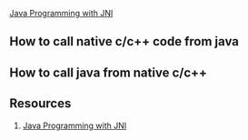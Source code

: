 [Java Programming with JNI](http://www.ibm.com/developerworks/java/tutorials/j-jni/j-jni.html)

## How to call native c/c++ code from java

## How to call java from native c/c++


## Resources
1) [Java Programming with JNI](http://www.ibm.com/developerworks/java/tutorials/j-jni/j-jni.html)
